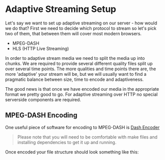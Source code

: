 Adaptive Streaming Setup
========================

Let's say we want to set up adaptive streaming on our server - how would we do that? First we need to decide which protocol to stream so let's pick two of them, that between them will cover most modern browsers.

* MPEG-DASH
* HLS (HTTP Live Streaming)

In order to adaptive stream media we need to split the media up into chunks. We are required to provide several different quality files split up over several time points. The more qualities and time points there are, the more 'adaptive' your stream will be, but we will usually want to find a pragmatic balance between size, time to encode and adaptiveness.

The good news is that once we have encoded our media in the appropriate format we pretty good to go. For adaptive streaming over HTTP no special serverside components are required.



MPEG-DASH Encoding
------------------

One useful piece of software for encoding to MPEG-DASH is [Dash Encoder](https://github.com/slederer/DASHEncoder) 

> Please note that you will need to be comfortable with make files and installing dependencies to get it up and running.

Once encoded your file structure should look something like this:



